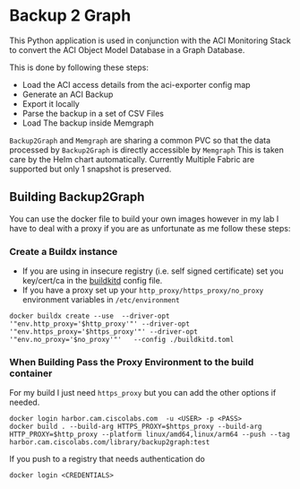# Backup 2 Graph

This Python application is used in conjunction with the ACI Monitoring Stack to convert the ACI Object Model Database in a Graph Database. 

This is done by following these steps:

* Load the ACI access details from the aci-exporter config map
* Generate an ACI Backup
* Export it locally
* Parse the backup in a set of CSV Files
* Load The backup inside Memgraph

`Backup2Graph` and `Memgraph` are sharing a common PVC so that the data processed by `Backup2Graph` is directly accessible by `Memgraph`
This is taken care by the Helm chart automatically.
Currently Multiple Fabric are supported but only 1 snapshot is preserved. 

## Building Backup2Graph

You can use the docker file to build your own images however in my lab I have to deal with a proxy if you are as unfortunate as me follow these steps:

### Create a Buildx instance

* If you are using in insecure registry (i.e. self signed certificate) set you key/cert/ca in the [buildkitd](buildkitd.toml) config file.
* If you have a proxy set up your `http_proxy/https_proxy/no_proxy` environment variables in `/etc/environment`
```shell
docker buildx create --use  --driver-opt '"env.http_proxy='$http_proxy'"' --driver-opt '"env.https_proxy='$https_proxy'"' --driver-opt '"env.no_proxy='$no_proxy'"'   --config ./buildkitd.toml

```

### When Building Pass the Proxy Environment to the build container

For my build I just need `https_proxy` but you can add the other options if needed.
```shell
docker login harbor.cam.ciscolabs.com  -u <USER> -p <PASS>
docker build . --build-arg HTTPS_PROXY=$https_proxy --build-arg HTTP_PROXY=$http_proxy --platform linux/amd64,linux/arm64 --push --tag harbor.cam.ciscolabs.com/library/backup2graph:test 
```

If you push to a registry that needs authentication do
```shell
docker login <CREDENTIALS>
```
